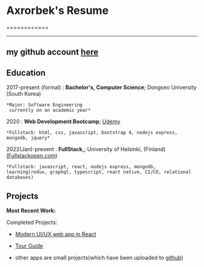 # Axrorbek's Resume
============

--------------------------------------
my github account [here](github.com/akhrrbk)
--------------------------------------

Education
---------

2017-present (formal)
:   **Bachelor's, Computer Science**; Dongseo University (South Korea)

    *Major: Software Engineering
     currently on an academic year*

2020
:   **Web Development Bootcamp**; [Udemy](https://www.udemy.com/course/the-web-developer-bootcamp/)

    *Fullstack: html, css, javascript, bootstrap 4, nodejs express, mongodb, jquery*

2022(Jan)-present
:   **FullStack,**; University of Helsinki, (Finland) [(Fullstackopen.com)](https://fullstackopen.com/en/#course-contents)

    *Fullstack: javascript, react, nodejs express, mongodb, 
    learning(redux, graphql, typescript, react native, CI/CD, relational databases)

Projects
----------

**Most Recent Work:**

Completed Projects:

* [Modern UI/UX web app in React](https://github.com/akhrrbk/modern-ui-ux-2-of-30)

* [Tour Guide](https://github.com/akhrrbk/mern-single-page-app-one)

* other apps are small projects(which have been uploaded to [github](https://github.com/akhrrbk?tab=repositories))
